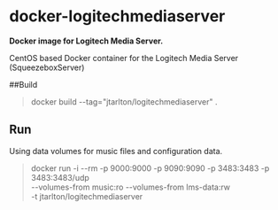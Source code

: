 # docker-logitechmediaserver
**Docker image for Logitech Media Server.**

CentOS based Docker container for the Logitech Media Server (SqueezeboxServer)

##Build
> docker build --tag="jtarlton/logitechmediaserver" .

## Run
Using data volumes for music files and configuration data.
> docker run -i --rm -p 9000:9000 -p 9090:9090 -p 3483:3483 -p 3483:3483/udp \
> --volumes-from music:ro --volumes-from lms-data:rw \
> -t jtarlton/logitechmediaserver
